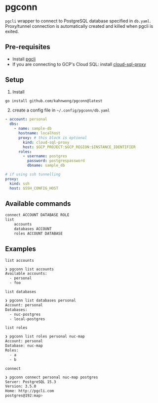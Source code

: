 # pgconn

`pgcli` wrapper to connect to PostgreSQL database specified in `db.yaml`. Proxy/tunnel connection is automatically created and killed when pgcli is exited.

## Pre-requisites

- Install [pgcli](https://www.pgcli.com/install)
- If you are connecting to GCP's Cloud SQL: install [cloud-sql-proxy](https://github.com/GoogleCloudPlatform/cloud-sql-proxy)

## Setup

1. Install

```bash
go install github.com/kahnwong/pgconn@latest
```

2. create a config file in `~/.config/pgconn/db.yaml`

```yaml
- account: personal
  dbs:
    - name: sample-db
      hostname: localhost
      proxy: # this block is optional
        kind: cloud-sql-proxy
        host: $GCP_PROJECT:$GCP_REGION:$INSTANCE_IDENTIFIER
      roles:
        - username: postgres
          password: postgrespassword
          dbname: sample_db

# if using ssh tunnelling
proxy:
  kind: ssh
  host: $SSH_CONFIG_HOST
```

## Available commands

```bash
connect ACCOUNT DATABASE ROLE
list
    accounts
    databases ACCOUNT
    roles ACCOUNT DATABASE
```

## Examples

`list accounts`

```bash
❯ pgconn list accounts
Available accounts:
  - personal
  - foo
```

`list databases`

```bash
❯ pgconn list databases personal
Account: personal
Databases:
  - nuc-postgres
  - local-postgres
```

`list roles`

```bash
❯ pgconn list roles personal nuc-map
Account: personal
Database: nuc-map
Roles:
  - a
  - b
```

`connect`

```bash
❯ pgconn connect personal nuc-map postgres
Server: PostgreSQL 15.3
Version: 3.5.0
Home: http://pgcli.com
postgres@192:map>
```

